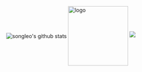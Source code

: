 <img align="center" src="https://github-readme-stats.vercel.app/api?username=songleo&show_icons=true&theme=vue" alt="songleo's github stats" />
<img src="https://github-profile-trophy.vercel.app/?username=songleo&theme=flat&column=7&margin-w=10" alt="logo" height="160" align="center" />
<img src="https://github-readme-stats.vercel.app/api/wakatime?username=bh7cw&theme=flag-india&hide_title=true&v=2">
